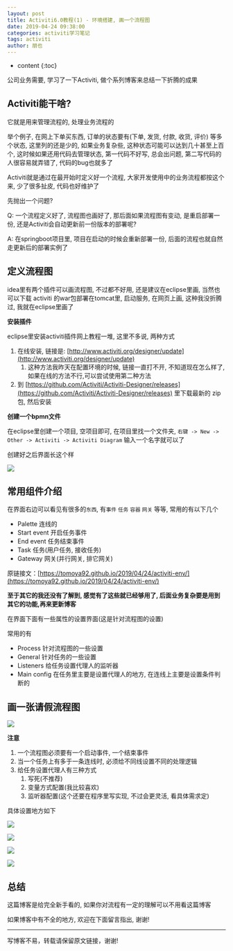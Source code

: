 ```yaml
---
layout: post
title: Activiti6.0教程(1) - 环境搭建, 画一个流程图
date: 2019-04-24 09:38:00
categories: activiti学习笔记
tags: activiti
author: 朋也
---
```


* content
{:toc}

公司业务需要, 学习了一下Activiti, 做个系列博客来总结一下折腾的成果

## Activiti能干啥?

它就是用来管理流程的, 处理业务流程的

举个例子, 在网上下单买东西, 订单的状态要有(下单, 发货, 付款, 收货, 评价) 等多个状态, 这里列的还是少的, 如果业务复杂些, 这种状态可能可以达到几十甚至上百个, 这时候如果还用代码去管理状态, 第一代码不好写, 总会出问题, 第二写代码的人很容易就弄错了, 代码的bug也就多了

Activiti就是通过在最开始时定义好一个流程, 大家开发使用中的业务流程都按这个来, 少了很多扯皮, 代码也好维护了





先抛出一个问题?

Q: 一个流程定义好了, 流程图也画好了, 那后面如果流程图有变动, 是重启部署一份, 还是Activiti会自动更新前一份版本的部署呢?

A: 在springboot项目里, 项目在启动的时候会重新部署一份, 后面的流程也就自然走更新后的部署实例了

## 定义流程图

idea里有两个插件可以画流程图, 不过都不好用, 还是建议在eclipse里画, 当然也可以下载 activiti 的war包部署在tomcat里, 启动服务, 在网页上画, 这种我没折腾过, 我就在eclipse里画了

**安装插件**

eclipse里安装activiti插件网上教程一堆, 这里不多说, 两种方式

1. 在线安装, 链接是: [http://www.activiti.org/designer/update](http://www.activiti.org/designer/update)
   1. 这种方法我昨天在配置环境的时候, 链接一直打不开, 不知道现在怎么样了, 如果在线的方法不行,可以尝试使用第二种方法
2. 到 [https://github.com/Activiti/Activiti-Designer/releases](https://github.com/Activiti/Activiti-Designer/releases) 里下载最新的 zip 包, 然后安装

**创建一个bpmn文件**

在eclipse里创建一个项目, 空项目即可, 在项目里找一个文件夹, `右键 -> New -> Other -> Activiti -> Activiti Diagram` 输入一个名字就可以了

创建好之后界面长这个样

![](/assets/QQ20190424-101859.png)

## 常用组件介绍

在界面右边可以看见有很多的`东西`, 有`事件` `任务` `容器` `网关` 等等, 常用的有以下几个

- Palette      连线的
- Start event  开启任务事件
- End event    任务结束事件
- Task         任务(用户任务, 接收任务)
- Gateway      网关(并行网关, 排它网关)

原链接文：[https://tomoya92.github.io/2019/04/24/activiti-env/](https://tomoya92.github.io/2019/04/24/activiti-env/)

**至于其它的我还没有了解到, 感觉有了这些就已经够用了, 后面业务复杂要是用到其它的功能,再来更新博客**

在界面下面有一些属性的设置界面(这是针对流程图的设置)

常用的有

- Process 针对流程图的一些设置
- General 针对任务的一些设置
- Listeners 给任务设置代理人的监听器
- Main config 在任务里主要是设置代理人的地方, 在连线上主要是设置条件判断的

## 画一张请假流程图

![](/assets/QQ20190424-104038.png)

**注意**

1. 一个流程图必须要有一个启动事件, 一个结束事件
2. 当一个任务上有多于一条连线时, 必须给不同线设置不同的处理逻辑
3. 给任务设置代理人有三种方式
   1. 写死(不推荐)
   2. 变量方式配置(我比较喜欢)
   3. 监听器配置(这个还要在程序里写实现, 不过会更灵活, 看具体需求定)

具体设置地方如下

![](/assets/QQ20190424-104510.png)

![](/assets/QQ20190424-104640.png)

![](/assets/QQ20190424-104803.png)

![](/assets/QQ20190424-104910.png)

## 总结

这篇博客是给完全新手看的, 如果你对流程有一定的理解可以不用看这篇博客

如果博客中有不全的地方, 欢迎在下面留言指出, 谢谢!

---

写博客不易，转载请保留原文链接，谢谢!
